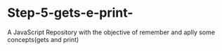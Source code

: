 # Step-5-gets-e-print-
A JavaScript Repository with the objective of remember and aplly some concepts(gets and print)
